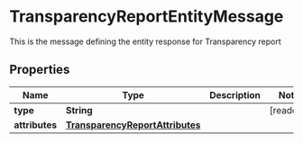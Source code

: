

# TransparencyReportEntityMessage

This is the message defining the entity response for Transparency report

## Properties

| Name | Type | Description | Notes |
|------------ | ------------- | ------------- | -------------|
|**type** | **String** |  |  [readonly] |
|**attributes** | [**TransparencyReportAttributes**](TransparencyReportAttributes.md) |  |  |



